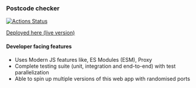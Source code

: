 ### Postcode checker

[![Actions Status](https://github.com/umaar/postcode-checker/workflows/Node%20CI/badge.svg)](https://github.com/umaar/postcode-checker/actions)

[Deployed here (live version)](https://blooming-depths-74637.herokuapp.com/)

#### Developer facing features

- Uses Modern JS features like, ES Modules (ESM), Proxy
- Complete testing suite (unit, integration and end-to-end) with test parallelization
- Able to spin up multiple versions of this web app with randomised ports